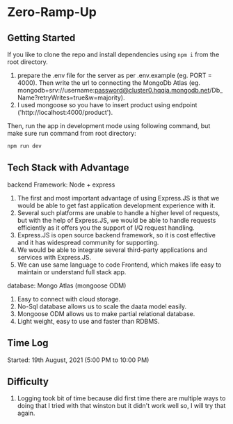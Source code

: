 # Zero-Ramp-Up

## Getting Started

If you like to clone the repo and install dependencies using ```npm i``` from the root directory.
   1) prepare the .env file for the server as per .env.example (eg. PORT = 4000). 
      Then write the url to connecting the MongoDb Atlas (eg. mongodb+srv://username:password@cluster0.hqqia.mongodb.net/Db_Name?retryWrites=true&w=majority).
   2) I used mongoose so you have to insert product using endpoint ('http://localhost:4000/product').

Then, run the app in development mode using following command, but make sure run command from root directory:

```bash
npm run dev
```

## Tech Stack with Advantage

backend Framework: Node + express
1) The first and most important advantage of using Express.JS is that we would be able to get fast application development experience with it.
2) Several such platforms are unable to handle a higher level of requests, but with the help of Express.JS, we would be able to handle requests efficiently as it offers you the support of I/Q request handling.
3) Express.JS is open source backend framework, so it is cost effective and it has widespread community for supporting.
4) We would be able to integrate several third-party applications and services with Express.JS.
5) We can use same language to code Frontend, which makes life easy to maintain or understand full stack app.

database: Mongo Atlas (mongoose ODM)
1) Easy to connect with cloud storage.
2) No-Sql database allows us to scale the daata model easily.
3) Mongoose ODM allows us to make partial relational database.
4) Light weight, easy to use and faster than RDBMS.

## Time Log

Started: 19th August, 2021 (5:00 PM to 10:00 PM)

## Difficulty

1) Logging took bit of time because did first time there are multiple ways to doing that I tried with that winston but it didn't work well so, I will try that again.